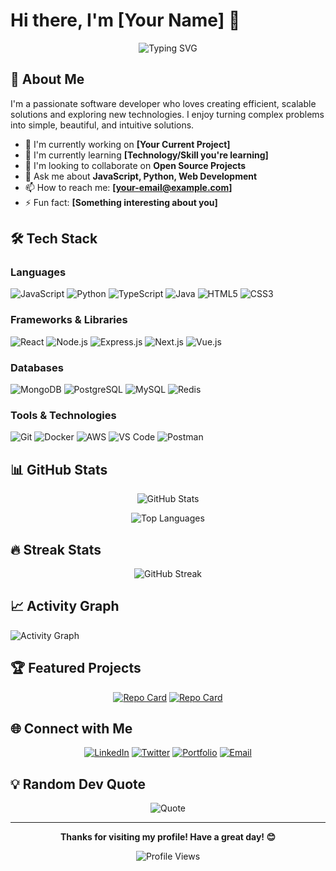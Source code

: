 # Hi there, I'm [Your Name] 👋

<div align="center">
  
  ![Typing SVG](https://readme-typing-svg.herokuapp.com?font=Fira+Code&pause=1000&color=2E9EF7&center=true&vCenter=true&width=435&lines=Software+Developer;Problem+Solver;Tech+Enthusiast;Always+Learning)
  
</div>

## 🚀 About Me

I'm a passionate software developer who loves creating efficient, scalable solutions and exploring new technologies. I enjoy turning complex problems into simple, beautiful, and intuitive solutions.

- 🔭 I'm currently working on **[Your Current Project]**
- 🌱 I'm currently learning **[Technology/Skill you're learning]**
- 👯 I'm looking to collaborate on **Open Source Projects**
- 💬 Ask me about **JavaScript, Python, Web Development**
- 📫 How to reach me: **[your-email@example.com]**
- ⚡ Fun fact: **[Something interesting about you]**

## 🛠️ Tech Stack

### Languages
![JavaScript](https://img.shields.io/badge/-JavaScript-F7DF1E?style=flat-square&logo=javascript&logoColor=black)
![Python](https://img.shields.io/badge/-Python-3776AB?style=flat-square&logo=python&logoColor=white)
![TypeScript](https://img.shields.io/badge/-TypeScript-3178C6?style=flat-square&logo=typescript&logoColor=white)
![Java](https://img.shields.io/badge/-Java-007396?style=flat-square&logo=java&logoColor=white)
![HTML5](https://img.shields.io/badge/-HTML5-E34F26?style=flat-square&logo=html5&logoColor=white)
![CSS3](https://img.shields.io/badge/-CSS3-1572B6?style=flat-square&logo=css3&logoColor=white)

### Frameworks & Libraries
![React](https://img.shields.io/badge/-React-61DAFB?style=flat-square&logo=react&logoColor=black)
![Node.js](https://img.shields.io/badge/-Node.js-339933?style=flat-square&logo=node.js&logoColor=white)
![Express.js](https://img.shields.io/badge/-Express.js-000000?style=flat-square&logo=express&logoColor=white)
![Next.js](https://img.shields.io/badge/-Next.js-000000?style=flat-square&logo=next.js&logoColor=white)
![Vue.js](https://img.shields.io/badge/-Vue.js-4FC08D?style=flat-square&logo=vue.js&logoColor=white)

### Databases
![MongoDB](https://img.shields.io/badge/-MongoDB-47A248?style=flat-square&logo=mongodb&logoColor=white)
![PostgreSQL](https://img.shields.io/badge/-PostgreSQL-336791?style=flat-square&logo=postgresql&logoColor=white)
![MySQL](https://img.shields.io/badge/-MySQL-4479A1?style=flat-square&logo=mysql&logoColor=white)
![Redis](https://img.shields.io/badge/-Redis-DC382D?style=flat-square&logo=redis&logoColor=white)

### Tools & Technologies
![Git](https://img.shields.io/badge/-Git-F05032?style=flat-square&logo=git&logoColor=white)
![Docker](https://img.shields.io/badge/-Docker-2496ED?style=flat-square&logo=docker&logoColor=white)
![AWS](https://img.shields.io/badge/-AWS-232F3E?style=flat-square&logo=amazon-aws&logoColor=white)
![VS Code](https://img.shields.io/badge/-VS%20Code-007ACC?style=flat-square&logo=visual-studio-code&logoColor=white)
![Postman](https://img.shields.io/badge/-Postman-FF6C37?style=flat-square&logo=postman&logoColor=white)

## 📊 GitHub Stats

<div align="center">
  
  ![GitHub Stats](https://github-readme-stats.vercel.app/api?username=yourusername&show_icons=true&theme=tokyonight&hide_border=true)
  
  ![Top Languages](https://github-readme-stats.vercel.app/api/top-langs/?username=yourusername&layout=compact&theme=tokyonight&hide_border=true)
  
</div>

## 🔥 Streak Stats

<div align="center">
  
  ![GitHub Streak](https://github-readme-streak-stats.herokuapp.com/?user=yourusername&theme=tokyonight&hide_border=true)
  
</div>

## 📈 Activity Graph

![Activity Graph](https://github-readme-activity-graph.vercel.app/graph?username=yourusername&theme=tokyo-night&hide_border=true)

## 🏆 Featured Projects

<div align="center">

[![Repo Card](https://github-readme-stats.vercel.app/api/pin/?username=yourusername&repo=project-name-1&theme=tokyonight&hide_border=true)](https://github.com/yourusername/project-name-1)
[![Repo Card](https://github-readme-stats.vercel.app/api/pin/?username=yourusername&repo=project-name-2&theme=tokyonight&hide_border=true)](https://github.com/yourusername/project-name-2)

</div>

## 🌐 Connect with Me

<div align="center">
  
[![LinkedIn](https://img.shields.io/badge/-LinkedIn-0077B5?style=for-the-badge&logo=linkedin&logoColor=white)](https://linkedin.com/in/yourprofile)
[![Twitter](https://img.shields.io/badge/-Twitter-1DA1F2?style=for-the-badge&logo=twitter&logoColor=white)](https://twitter.com/yourhandle)
[![Portfolio](https://img.shields.io/badge/-Portfolio-000000?style=for-the-badge&logo=vercel&logoColor=white)](https://yourportfolio.com)
[![Email](https://img.shields.io/badge/-Email-D14836?style=for-the-badge&logo=gmail&logoColor=white)](mailto:your-email@example.com)

</div>

## 💡 Random Dev Quote

<div align="center">
  
  ![Quote](https://quotes-github-readme.vercel.app/api?type=horizontal&theme=tokyonight)
  
</div>

---

<div align="center">
  
  **Thanks for visiting my profile! Have a great day! 😊**
  
  ![Profile Views](https://komarev.com/ghpvc/?username=yourusername&color=blueviolet&style=flat-square&label=Profile+Views)
  
</div>
